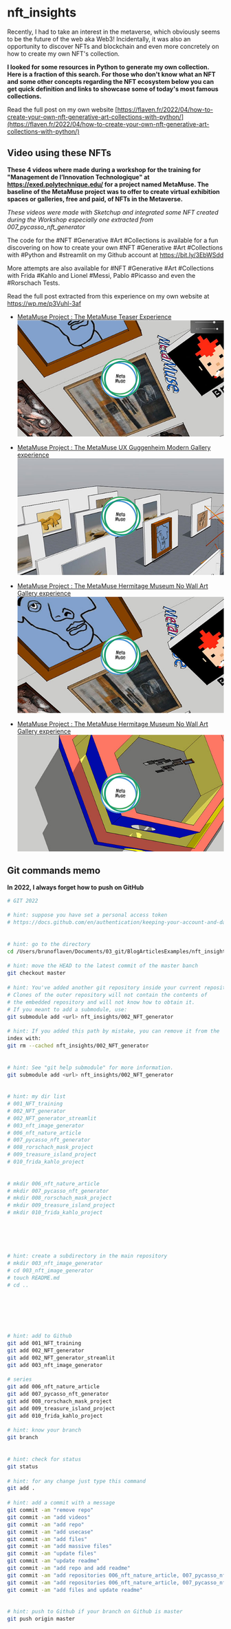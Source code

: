 # nft_insights


Recently, I had to take an interest in the metaverse, which obviously seems to be the future of the web aka Web3! Incidentally, it was also an opportunity to discover NFTs and blockchain and even more concretely on how to create my own NFT's collection.

**I looked for some resources in Python to generate my own collection. Here is a fraction of this search. For those who don't know what an NFT and some other concepts regarding the NFT ecosystem below you can get quick definition and links to showcase some of today's most famous collections.**


Read the full post on my own website [https://flaven.fr/2022/04/how-to-create-your-own-nft-generative-art-collections-with-python/](https://flaven.fr/2022/04/how-to-create-your-own-nft-generative-art-collections-with-python/)

## Video using these NFTs

**These 4 videos where made during a workshop for the training for "Management de l’Innovation Technologique" at https://exed.polytechnique.edu/ for a project named MetaMuse. The baseline of the MetaMuse project was to offer to create virtual exhibition spaces or galleries, free and paid, of NFTs in the Metaverse.**

*These videos were made with Sketchup and integrated some NFT created during the Workshop especially one extracted from 007_pycasso_nft_generator*

The code for the #NFT #Generative #Art #Collections is available for a fun discovering on how to create your own #NFT #Generative #Art #Collections with #Python and #streamlit on my Github account at https://bit.ly/3EbWSdd

More attempts are also available for #NFT #Generative #Art #Collections with Frida #Kahlo and Lionel #Messi, Pablo #Picasso and even the #Rorschach Tests.

Read the full post extracted from this experience on my own website at https://wp.me/p3Vuhl-3af

- [MetaMuse Project : The MetaMuse Teaser Experience](https://www.youtube.com/watch?v=hzN8nn8wBVY)
[![MetaMuse Project : The MetaMuse Teaser Experience](metamuse_teaser_cover_small.jpg)](https://www.youtube.com/watch?v=hzN8nn8wBVY)


- [MetaMuse Project : The MetaMuse UX Guggenheim Modern Gallery experience](https://www.youtube.com/watch?v=p_FMgTVXxME)
[![MetaMuse Project : The MetaMuse UX Guggenheim Modern Gallery experience](metamuse_ux_guggenheim_modern_gallery_cover_small.jpg)](https://www.youtube.com/watch?v=p_FMgTVXxME)


- [MetaMuse Project : The MetaMuse Hermitage Museum No Wall Art Gallery experience](https://www.youtube.com/watch?v=yYh1KvsiqgQ)
[![MetaMuse Project : The MetaMuse Hermitage Museum No Wall Art Gallery experience](metamuse_ux_hermitage_no_wall_art_gallery_cover_small.jpg)](https://www.youtube.com/watch?v=yYh1KvsiqgQ)


- [MetaMuse Project : The MetaMuse Hermitage Museum No Wall Art Gallery experience](https://www.youtube.com/watch?v=kSiDdjE7sdU)
[![MetaMuse Project : The MetaMuse Hermitage Museum No Wall Art Gallery experience](metamuse_ux_ziggurat_hermitage_art_gallery_small.jpg)](https://www.youtube.com/watch?v=kSiDdjE7sdU)


## Git commands memo

**In 2022, I always forget how to push on GitHub**

```bash
# GIT 2022

# hint: suppose you have set a personal access token
# https://docs.github.com/en/authentication/keeping-your-account-and-data-secure/creating-a-personal-access-token


# hint: go to the directory
cd /Users/brunoflaven/Documents/03_git/BlogArticlesExamples/nft_insights

# hint: move the HEAD to the latest commit of the master banch
git checkout master

# hint: You've added another git repository inside your current repository.
# Clones of the outer repository will not contain the contents of
# the embedded repository and will not know how to obtain it.
# If you meant to add a submodule, use:
git submodule add <url> nft_insights/002_NFT_generator

# hint: If you added this path by mistake, you can remove it from the
index with:
git rm --cached nft_insights/002_NFT_generator


# hint: See "git help submodule" for more information.
git submodule add <url> nft_insights/002_NFT_generator


# hint: my dir list
# 001_NFT_training
# 002_NFT_generator
# 002_NFT_generator_streamlit
# 003_nft_image_generator
# 006_nft_nature_article
# 007_pycasso_nft_generator
# 008_rorschach_mask_project
# 009_treasure_island_project
# 010_frida_kahlo_project


# mkdir 006_nft_nature_article
# mkdir 007_pycasso_nft_generator
# mkdir 008_rorschach_mask_project
# mkdir 009_treasure_island_project
# mkdir 010_frida_kahlo_project





# hint: create a subdirectory in the main repository
# mkdir 003_nft_image_generator
# cd 003_nft_image_generator
# touch README.md
# cd ..






# hint: add to Github
git add 001_NFT_training
git add 002_NFT_generator
git add 002_NFT_generator_streamlit
git add 003_nft_image_generator

# series
git add 006_nft_nature_article
git add 007_pycasso_nft_generator
git add 008_rorschach_mask_project
git add 009_treasure_island_project
git add 010_frida_kahlo_project

# hint: know your branch
git branch


# hint: check for status
git status

# hint: for any change just type this command
git add .

# hint: add a commit with a message
git commit -am "remove repo"
git commit -am "add videos"
git commit -am "add repo"
git commit -am "add usecase"
git commit -am "add files"
git commit -am "add massive files"
git commit -am "update files"
git commit -am "update readme"
git commit -am "add repo and add readme"
git commit -am "add repositories 006_nft_nature_article, 007_pycasso_nft_generator 008_rorschach_mask_project, 009_treasure_island_project, 010_frida_kahlo_project"
git commit -am "add repositories 006_nft_nature_article, 007_pycasso_nft_generator 008_rorschach_mask_project, 009_treasure_island_project, 010_frida_kahlo_project; add and update readme"
git commit -am "add files and update readme"


# hint: push to Github if your branch on Github is master
git push origin master

```